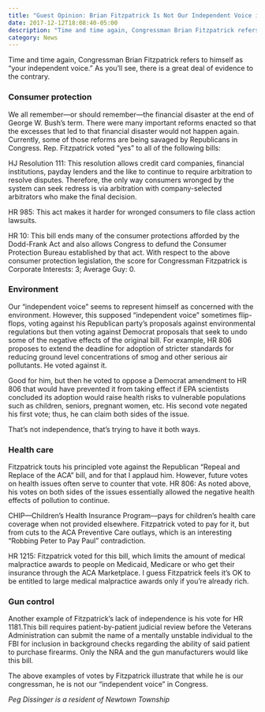 ```yaml
---
title: "Guest Opinion: Brian Fitzpatrick Is Not Our Independent Voice in Congress"
date: 2017-12-12T18:08:40-05:00
description: "Time and time again, Congressman Brian Fitzpatrick refers to himself as “your independent voice.” As you’ll see, there is a great deal of evidence to the contrary."
category: News
---
```

Time and time again, Congressman Brian Fitzpatrick refers to himself as “your independent voice.” As you’ll see, there is a great deal of evidence to the contrary.



### Consumer protection

We all remember—or should remember—the financial disaster at the end of George W. Bush’s term. There were many important reforms enacted so that the excesses that led to that financial disaster would not happen again. Currently, some of those reforms are being savaged by Republicans in Congress. Rep. Fitzpatrick voted “yes” to all of the following bills:

HJ Resolution 111: This resolution allows credit card companies, financial institutions, payday lenders and the like to continue to require arbitration to resolve disputes. Therefore, the only way consumers wronged by the system can seek redress is via arbitration with company-selected arbitrators who make the final decision.

HR 985: This act makes it harder for wronged consumers to file class action lawsuits.

HR 10: This bill ends many of the consumer protections afforded by the Dodd-Frank Act and also allows Congress to defund the Consumer Protection Bureau established by that act.
With respect to the above consumer protection legislation, the score for Congressman Fitzpatrick is Corporate Interests: 3; Average Guy: 0.

### Environment

Our “independent voice” seems to represent himself as concerned with the environment. However, this supposed “independent voice” sometimes flip-flops, voting against his Republican party’s proposals against environmental regulations but then voting against Democrat proposals that seek to undo some of the negative effects of the original bill. For example, HR 806 proposes to extend the deadline for adoption of stricter standards for reducing ground level concentrations of smog and other serious air pollutants. He voted against it.

Good for him, but then he voted to oppose a Democrat amendment to HR 806 that would have prevented it from taking effect if EPA scientists concluded its adoption would raise health risks to vulnerable populations such as children, seniors, pregnant women, etc. His second vote negated his first vote; thus, he can claim both sides of the issue.

That’s not independence, that’s trying to have it both ways.

### Health care

Fitzpatrick touts his principled vote against the Republican “Repeal and Replace of the ACA” bill, and for that I applaud him. However, future votes on health issues often serve to counter that vote. HR 806: As noted above, his votes on both sides of the issues essentially allowed the negative health effects of pollution to continue.

CHIP—Children’s Health Insurance Program—pays for children’s health care coverage when not provided elsewhere. Fitzpatrick voted to pay for it, but from cuts to the ACA Preventive Care outlays, which is an interesting “Robbing Peter to Pay Paul” contradiction.

HR 1215: Fitzpatrick voted for this bill, which limits the amount of medical malpractice awards to people on Medicaid, Medicare or who get their insurance through the ACA Marketplace. I guess Fitzpatrick feels it’s OK to be entitled to large medical malpractice awards only if you’re already rich.

### Gun control

Another example of Fitzpatrick’s lack of independence is his vote for HR 1181.This bill requires patient-by-patient judicial review before the Veterans Administration can submit the name of a mentally unstable individual to the FBI for inclusion in background  checks regarding the ability of said patient to purchase firearms. Only the NRA and the gun manufacturers would like this bill.

The above examples of votes by Fitzpatrick illustrate that while he is our congressman, he is not our “independent voice” in Congress.

*Peg Dissinger is a resident of Newtown Township*

